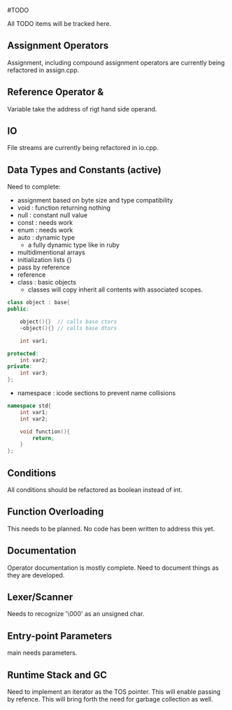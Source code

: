 #TODO

All TODO items will be tracked here.

## Assignment Operators
Assignment, including compound assignment operators are currently being refactored in assign.cpp.

## Reference Operator &
Variable take the address of rigt hand side operand.

## IO
File streams are currently being refactored in io.cpp.

## Data Types and Constants (active)
Need to complete:

* assignment based on byte size and type compatibility
* void : function returning nothing
* null : constant null value
* const : needs work
* enum : needs work
* auto : dynamic type
    + a fully dynamic type like in ruby
* multidimentional arrays
* initialization lists {}
* pass by reference
* reference
* class : basic objects
    + classes will copy inherit all contents with associated scopes.
 
``` cpp
class object : base{
public:

    object(){}  // calls base ctors
    ~object(){} // calls base dtors

    int var1;

protected:
    int var2;
private:
    int var3;
};
```

* namespace : icode sections to prevent name collisions

``` cpp
namespace std{
    int var1;
    int var2;

    void function(){
        return;
    }
};
```
## Conditions
All conditions should be refactored as boolean instead of int.

## Function Overloading
This needs to be planned. No code has been written to address this yet.

## Documentation
Operator documentation is mostly complete. Need to document things as they are developed.

## Lexer/Scanner
Needs to recognize '\000' as an unsigned char.

## Entry-point Parameters
main needs parameters.

## Runtime Stack and GC
Need to implement an iterator as the TOS pointer. This will enable passing by refence.
This will bring forth the need for garbage collection as well.